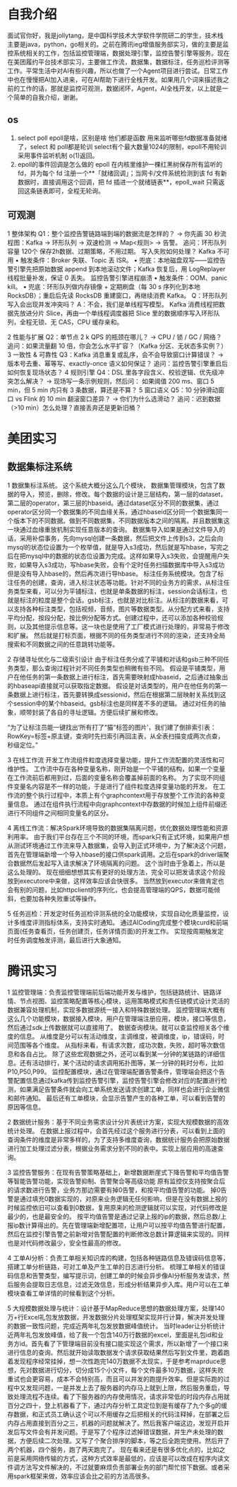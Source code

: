 # 自我介绍
面试官你好，我是jollytang，是中国科学技术大学软件学院研二的学生，技术栈主要是java，python，go相关的。之前在腾讯ieg增值服务部实习，做的主要是监控系统相关的工作，包括监控管理端，数据处理引擎，监控告警引擎等服务。现在在美团履约平台技术部实习，主要做工作流，数据集，数据标注，任务巡检评测等工作。平常生活中对AI有些兴趣，所以也做了一个Agent项目进行尝试。日常工作中也在慢慢把AI加入进来，可在AI帮助下进行全栈开发。如果用几个词来描述我之前的工作的话，那就是监控可观测，数据闭环，Agent，AI全栈开发，以上就是一个简单的自我介绍，谢谢。

## os
1. select poll epoll是啥，区别是啥
他们都是函数 用来监听哪些fd数据准备就绪了，select 和 poll都是轮训 select有个最大数量1024的限制，epoll不用轮训 采用事件监听机制 o(1)返回。
2. epoll的事件回调是怎么做的
epoll 在内核里维护一棵红黑树保存所有监听的 fd，并为每个 fd 注册一个**「就绪回调」；当网卡/文件系统检测到该 fd 有新数据时，直接调用这个回调，把 fd 插进一个就绪链表**，epoll_wait 只需返回这条链表即可，全程无轮询。


## 可观测
1 整体架构
Q1：整个监控告警链路端到端的数据流是怎样的？
→ 你先画 30 秒流程图：Kafka → 环形队列 → 双速检测 → Map<规则> → 告警。
追问：环形队列容量 120个 保存2h数据、过期策略，不用过期。
写入失败如何处理？
Kafka 不可用
• 触发条件：Broker 失联、Topic 丢 ISR。
• 兜底：本地磁盘双写——监控告警引擎先把原始数据 append 到本地滚动文件；Kafka 恢复后，用 LogReplayer 线程批量补发，保证 0 丢失。
监控告警引擎进程崩溃
• 触发条件：OOM、panic kill。
• 兜底：环形队列做内存镜像 + 定期刷盘（每 30 s 序列化到本地 RocksDB）；重启后先读 RocksDB 重建窗口，再继续消费 Kafka。
Q：环形队列写入会出现并发冲突吗？
A：不会，我们是单线程写模型。
Kafka 消费线程把数据先放进分片 Slice，再由一个单线程调度器把 Slice 里的数据顺序写入环形队列，全程无锁、无 CAS，CPU 缓存亲和。

2 性能与扩展
Q2：单节点 2 k QPS 的瓶颈在哪儿？
→ CPU / 锁 / GC / 网络？
追问：如果流量翻 10 倍，你会怎么水平扩容？（Kafka 分区、无状态多实例？）
3 一致性 & 可靠性
Q3：Kafka 消息重复或乱序，会不会导致窗口计算错误？
→ 版本号去重、幂等写、exactly-once 语义如何保证？
追问：监控告警引擎重启后如何恢复现场状态？
4 规则引擎
Q4：DSL 里各字段含义、校验逻辑、优先级冲突怎么解决？
→ 现场写一条示例规则，然后问：
如果阈值 200 ms、窗口 5 min，但 5 min 内只有 3 条数据，算还是不算？
5 窗口语义
Q5：10 分钟滑动窗口 vs Flink 的 10 min 翻滚窗口差异？
→ 你们为什么选滑动？
追问：迟到数据（>10 min）怎么处理？直接丢弃还是更新旧桶？

# 美团实习

## 数据集标注系统
1 数据集标注系统。
这个系统大概分这么几个模块，
数据集管理模块，包含了数据的导入，预览，删除，修改。每个数据的设计是三层结构，第一层的dataset，第二层的operator，第三层的hbaseid。通过dataset区分不同的数据集，通过operator区分同一个数据集的不同血缘关系，通过hbaseid区分同一个数据集同一个版本下的不同数据。做到不同数据集，不同数据版本之间的隔离。并且数据集这一块通过血缘重放机制实现任意版本的查询。
数据集导入如果是通过文件导入的话，采用补偿事务，先向mysql创建一条数据，然后把文件上传到s3，之后会向mysql的状态位设置为一个枚举值，就是导入s3成功，然后就是写hbase，写完之后在把mysql中的数据的状态位设置为完成。这样如果导入s3失败，会提醒用户失败，如果导入s3成功，写hbase失败，会有个定时任务扫描数据库中导入s3成功但是没有导入hbase的，然后再次进行导hbase。
标注任务系统模块。包含了标注任务的创建，查询，进入标注状态等功能。针对不同的业务方的需求，从标注任务类型来看，可以分为平铺标注，也就是单条数据的标注，session会话标注，也就是标注的粒度是整个会话。gsb标注，也就是对比标注。从标注的数据来看，可以支持各种标注类型，包括视频，音频，图片等数据类型。从分配方式来看，支持平均分配，按段分配，按比例分配等方式。创建过程中，还可以添加各种校验规则，以及其他提示信息等。这一块也是使用了工厂模式进行处理的，非常易于修改和扩展。
然后就是打标页面，根据不同的任务类型进行不同的渲染，还支持全局搜索和不同数据之间的任意跳转功能等。

2 存储寻址优化与二级索引设计
由于标注任务分成了平铺和对话和gsb三种不同任务类型，那么查询过程针对不同任务类型也稍微有些不同。
假设是平铺类型，用户在他任务的第一条数据上进行标注，首先需要映射成hbaseid，之后通过抽象出的hbaseapi直接就可以获取指定数据。
假设是对话类型的，用户在他任务的第一条数据上进行标注，首先要转换成sessionid，然后在根据第二层映射关系找到这个session中的某个hbaseid。gsb标注也是同样差不多的逻辑。
通过对任务的抽象，顺带封装了各自的寻址逻辑。方便后续扩展和修改。

“为了让标注员能一键找出‘所有打了“猫”标签的图片’，我们建了倒排索引表：RowKey=标签+原主键，查询时先扫索引再回主表，从全表扫描变成两次点查，秒级定位。”

3 在线工作流 开发工作流组件粒度选择变量功能，提升工作流配置的灵活性和可维护性。
工作流中存在各种变量名称，刚开始是一个平铺的结构，如果一个变量在工作流前后都用到过，后面的变量名称会覆盖掉前面的名称。
为了实现不同组件变量名内容是不一样的功能，于是进行了组件粒度选择变量功能的开发。
在工作流的整个执行过程中，本质上有个graphcontext用于存放整个工作流的各种变量信息。
通过在组件执行流程中向graphcontext中存数据的时候加上组件前缀还进行不同组件之间相同变量名的区分。

4 离线工作流：解决Spark环境导致的数据集隔离问题，优化数据处理性能和资源利用率。
由于我们平台存在三个不同的环境，而spark只有正式环境，如果用户想从测试环境通过工作流来导入数据集，会导入到正式环境中，为了解决这个问题，首先在管理端新增一个导入hbase的接口供spark调用。之后在spark的driver端聚合数据然后发起写入请求解决了环境隔离的问题。
这个当时由于急着上，所以是这么处理的。
现在细细想想其实有更好的处理方法，完全可以把发请求这个阶段放到executore中来做，这样效率应该会快很多。
当然放到executor来做肯定也会有别的问题，比如httpclient的序列化，也会提高管理端的QPS，数据可能倾斜，也要加各种失败重试等操作。

5 任务巡检：开发定时任务巡检评测系统的全功能模块，实现自动化质量监控，设计多维度评测指标体系，支持实时通知。
通过AICoding完成整个模块curd和前端页面(任务查看页，任务创建页，任务详情页面)的开发工作。
实现按周期触发定时任务调度触发评测，最后进行大象通知。



# 腾讯实习

1 监控管理端：负责监控管理端前后端功能开发与维护，包括链路统计、链路详情、节点视图、监控策略配置等核心模块，运用策略模式和责任链模式设计灵活的数据兼容处理机制，实现多数据源统一接入和特殊数据处理。
监控管理端大概有这么几个功能模块，数据接入模块，用户在管理端注册应用，模块，接口等信息，然后通过sdk上传数据就可以直接用了。
数据查询模块。就可以查监控相关各个维度的信息。
从维度是分可以有活动维度，主调维度，被调维度，ip，错误码，时间范围等各个维度。
从指标来看，有请求次数，成功次数，失败，超时等次数信息和各自占比。
除了这些宏观数据之外，还可以看到某一分钟的某链路的详细信息。还有活动排行，某个活动的请求调用拓扑图等，某一分钟的耗时分布，比如P10,P50,P99。
监控配置模块，通过在管理端配置告警条件，管理端会把这个告警配置信息通过kafka传到监控告警引擎，监控告警引擎会修改对应的配置进行检测，如果满足告警条件就会向工单系统发送请求创建工单，同样也会进行企业微信和邮件通知。
最后还有工单模块，会显示告警产生的各种工单，可以看到告警的原因等信息。

2 数据统计服务：基于不同业务需求设计分片表统计方案，实现大规模数据的高效统计处理。
在数据上报过程中，会首先经过这个服务进行分表，可以看到上面的查询条件的维度是非常多样的，为了支持多维度查询，数据统计服务会把原始数据进行加工处理过滤分表，根据业务需求分到不同的表中。实现上层应用的高速查询。

3 监控告警服务：在现有告警策略基础上，新增数据断崖式下降告警和平均值告警等智能告警功能，实现告警抑制、告警聚合等高级功能
原有监控仅支持按聚合后的请求数进行告警，业务方那边需要有掉0告警，和按平均值告警的功能。
掉0告警是通过填充0数据实现的，对原来业务逻辑无任何影响，但是在没有数据上报的时候监控依旧可以查看到0数据，复用原来的检测逻辑就可以实现，对代码修改是最少的，也是最安全的。
按平均值告警是通过记录上报的ip的数据，然后总数/上报ip数计算得出的。先在管理端新增配置项，让用户可以按平均值告警进行配置，然后在监控引擎告警之前新增对告警配置的判断修改总数计算逻辑来实现的。同样也是对代码修改最少，安全性最高的修改。

4 工单AI分析：负责工单相关知识库的构建，包括各种链路信息及错误码信息等，搭建工单分析链路，可对工单及产生工单的日志进行分析。
梳理工单相关的错误码信息和告警类型，编写提示词，创建工单的时候会异步像AI分析服务发请求，然后服务会提取日志信息，过滤无效信息，形成分析结果异步入库。用户可以在工单模块查看工单详情的时候看到这个分析。

5 大规模数据处理与统计：设计基于MapReduce思想的数据处理方案，处理140万+行Excel礼包发放数据，开发数据分片处理框架实现并行计算，解决并发处理的数据一致性问题，完成近两年礼包发放数据峰值统计。
当时leader让分析统计近两年礼包发放峰值，给了我一个包含140万行数据的excel，里面是礼包id和业务方id。首先看了下管理端目前没有接口能实现这个需求，所以新增了一个接口来进行信息的查询。然后就开始读取数据发个请求获取结果然后写到文件里，跑着跑着发现程序经常挂掉，想一次性跑完140万数据不太现实，于是参考maprduce思想，先对数据进行切分，切分成15个小文件，每个文件最多10万数据，这样失败重试也会更容易，成本不会特别高，而且可以并发的跑提升效率。但是实际跑的过程中又发现问题，一是并发上去了服务器的内存马上就到上限，然后服务重启，导致处理流程不连续。看了下服务器的内存使用情况，请求非常低的时段内存占用就百分之四十，登上机器看了下，通过内存分析工具定位到是有缓存了九个多g的缓存数据，和正式员工确认这个可以不用缓存之后把相关的代码注释掉，在部署之后内存占用直接到百分之三，机器的问题就解决了。然后我客户端这边，发现开启并发后写文件会有并发问题。于是写了个程序过滤掉错误数据，并生产未处理的数据，方便后续二次处理。又写了个聚合排序的脚本，等之后全跑完使用。然后开了两个机器，四个服务，跑了两天跑完了。
现在看来还是有很多优化点的，比如之前是采用网络传输的方式，这种方式效率是最低的，应该是可以改成在程序内读文件调方法写文件解决的，不过就要麻烦负责部署业务的部门帮忙捞下数据。或者采用spark框架来做，效率应该会比之前的方法高很多。